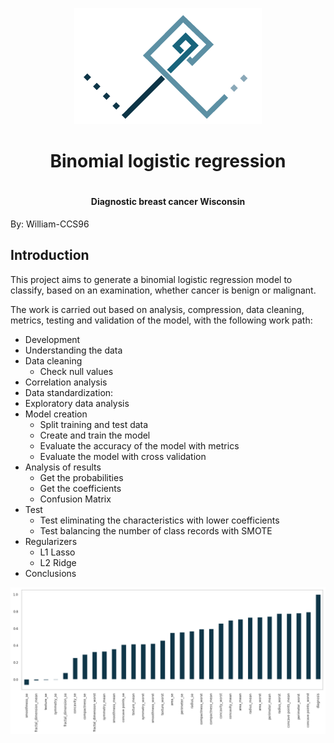 <p align="center">
  <img src="/images/Logo-personal_Fondo_blanco.png" alt="Logo_personal">
</p>

<div align="center">
  <h1 align="center">Binomial logistic regression<h1>
  <h4 align="center">Diagnostic breast cancer Wisconsin</h4>
</div>

By: William-CCS96

## Introduction
This project aims to generate a binomial logistic regression model to classify, based on an examination, whether cancer is benign or malignant.

The work is carried out based on analysis, compression, data cleaning, metrics, testing and validation of the model, with the following work path:

- Development
- Understanding the data
- Data cleaning
  - Check null values
- Correlation analysis
- Data standardization:
- Exploratory data analysis
- Model creation
  - Split training and test data
  - Create and train the model
  - Evaluate the accuracy of the model with metrics
  - Evaluate the model with cross validation
- Analysis of results
  - Get the probabilities
  - Get the coefficients
  - Confusion Matrix
- Test
  - Test eliminating the characteristics with lower coefficients
  - Test balancing the number of class records with SMOTE
- Regularizers
  - L1 Lasso
  - L2 Ridge
- Conclusions

<p>
  <img src="/images/output.png" alt="Grafico readme">
</p>


